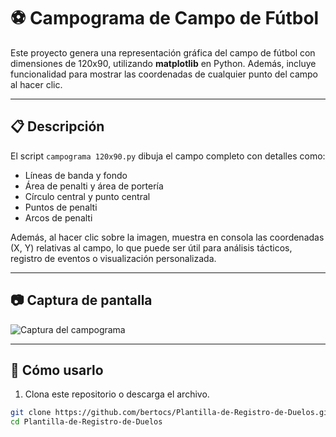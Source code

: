 # ⚽ Campograma de Campo de Fútbol

Este proyecto genera una representación gráfica del campo de fútbol con dimensiones de 120x90, utilizando **matplotlib** en Python. Además, incluye funcionalidad para mostrar las coordenadas de cualquier punto del campo al hacer clic.

---

## 📋 Descripción

El script `campograma 120x90.py` dibuja el campo completo con detalles como:

- Líneas de banda y fondo
- Área de penalti y área de portería
- Círculo central y punto central
- Puntos de penalti
- Arcos de penalti

Además, al hacer clic sobre la imagen, muestra en consola las coordenadas (X, Y) relativas al campo, lo que puede ser útil para análisis tácticos, registro de eventos o visualización personalizada.

---

## 📷 Captura de pantalla

![Captura del campograma](0b7f10d9-cde4-4cb9-9721-29d3ff0424f2.png)

---

## 🚀 Cómo usarlo

1. Clona este repositorio o descarga el archivo.

```bash
git clone https://github.com/bertocs/Plantilla-de-Registro-de-Duelos.git
cd Plantilla-de-Registro-de-Duelos
